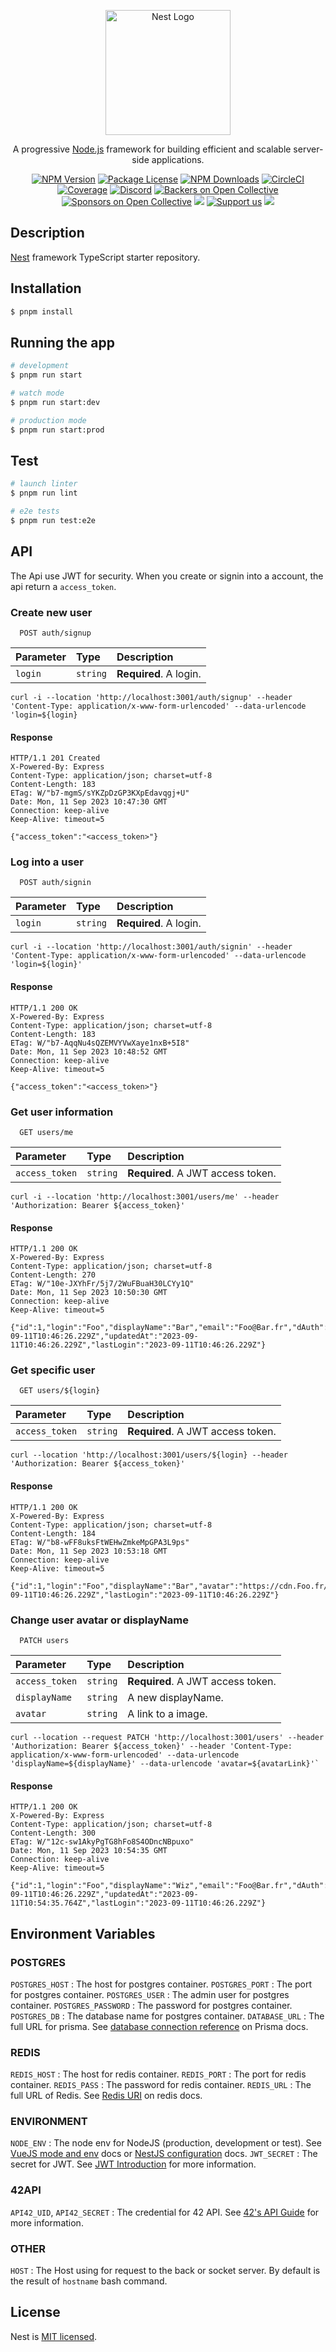 <p align="center">
  <a href="http://nestjs.com/" target="blank"><img src="https://nestjs.com/img/logo-small.svg" width="200" alt="Nest Logo" /></a>
</p>

[circleci-image]: https://img.shields.io/circleci/build/github/nestjs/nest/master?token=abc123def456
[circleci-url]: https://circleci.com/gh/nestjs/nest

  <p align="center">A progressive <a href="http://nodejs.org" target="_blank">Node.js</a> framework for building efficient and scalable server-side applications.</p>
    <p align="center">
<a href="https://www.npmjs.com/~nestjscore" target="_blank"><img src="https://img.shields.io/npm/v/@nestjs/core.svg" alt="NPM Version" /></a>
<a href="https://www.npmjs.com/~nestjscore" target="_blank"><img src="https://img.shields.io/npm/l/@nestjs/core.svg" alt="Package License" /></a>
<a href="https://www.npmjs.com/~nestjscore" target="_blank"><img src="https://img.shields.io/npm/dm/@nestjs/common.svg" alt="NPM Downloads" /></a>
<a href="https://circleci.com/gh/nestjs/nest" target="_blank"><img src="https://img.shields.io/circleci/build/github/nestjs/nest/master" alt="CircleCI" /></a>
<a href="https://coveralls.io/github/nestjs/nest?branch=master" target="_blank"><img src="https://coveralls.io/repos/github/nestjs/nest/badge.svg?branch=master#9" alt="Coverage" /></a>
<a href="https://discord.gg/G7Qnnhy" target="_blank"><img src="https://img.shields.io/badge/discord-online-brightgreen.svg" alt="Discord"/></a>
<a href="https://opencollective.com/nest#backer" target="_blank"><img src="https://opencollective.com/nest/backers/badge.svg" alt="Backers on Open Collective" /></a>
<a href="https://opencollective.com/nest#sponsor" target="_blank"><img src="https://opencollective.com/nest/sponsors/badge.svg" alt="Sponsors on Open Collective" /></a>
  <a href="https://paypal.me/kamilmysliwiec" target="_blank"><img src="https://img.shields.io/badge/Donate-PayPal-ff3f59.svg"/></a>
    <a href="https://opencollective.com/nest#sponsor"  target="_blank"><img src="https://img.shields.io/badge/Support%20us-Open%20Collective-41B883.svg" alt="Support us"></a>
  <a href="https://twitter.com/nestframework" target="_blank"><img src="https://img.shields.io/twitter/follow/nestframework.svg?style=social&label=Follow"></a>
</p>
  <!--[![Backers on Open Collective](https://opencollective.com/nest/backers/badge.svg)](https://opencollective.com/nest#backer)
  [![Sponsors on Open Collective](https://opencollective.com/nest/sponsors/badge.svg)](https://opencollective.com/nest#sponsor)-->

## Description

[Nest](https://github.com/nestjs/nest) framework TypeScript starter repository.

## Installation

```bash
$ pnpm install
```

## Running the app

```bash
# development
$ pnpm run start

# watch mode
$ pnpm run start:dev

# production mode
$ pnpm run start:prod
```

## Test

```bash
# launch linter
$ pnpm run lint

# e2e tests
$ pnpm run test:e2e
```

## API

The Api use JWT for security. When you create or signin into a account, the api return a `access_token`.


### Create new user

```http
  POST auth/signup
```

| Parameter | Type     | Description                |
| :-------- | :------- | :------------------------- |
|  `login`  | `string` | **Required**. A login.     |


    curl -i --location 'http://localhost:3001/auth/signup' --header 'Content-Type: application/x-www-form-urlencoded' --data-urlencode 'login=${login}

#### Response

    HTTP/1.1 201 Created
    X-Powered-By: Express
    Content-Type: application/json; charset=utf-8
    Content-Length: 183
    ETag: W/"b7-mgmS/sYKZpDzGP3KXpEdavqgj+U"
    Date: Mon, 11 Sep 2023 10:47:30 GMT
    Connection: keep-alive
    Keep-Alive: timeout=5

    {"access_token":"<access_token>"}

### Log into a user

```http
  POST auth/signin
```

| Parameter | Type     | Description                |
| :-------- | :------- | :------------------------- |
|  `login`  | `string` | **Required**. A login.     |


    curl -i --location 'http://localhost:3001/auth/signin' --header 'Content-Type: application/x-www-form-urlencoded' --data-urlencode 'login=${login}'

#### Response

    HTTP/1.1 200 OK
    X-Powered-By: Express
    Content-Type: application/json; charset=utf-8
    Content-Length: 183
    ETag: W/"b7-AqqNu4sQZEMVYVwXaye1nxB+5I8"
    Date: Mon, 11 Sep 2023 10:48:52 GMT
    Connection: keep-alive
    Keep-Alive: timeout=5

    {"access_token":"<access_token>"}

### Get user information

```http
  GET users/me
```

| Parameter        | Type     | Description                          |
| :--------------- | :------- | :----------------------------------- |
|  `access_token`  | `string` | **Required**. A JWT access token.    |

    curl -i --location 'http://localhost:3001/users/me' --header 'Authorization: Bearer ${access_token}'

#### Response

    HTTP/1.1 200 OK
    X-Powered-By: Express
    Content-Type: application/json; charset=utf-8
    Content-Length: 270
    ETag: W/"10e-JXYhFr/5j7/2WuFBuaH30LCYy1Q"
    Date: Mon, 11 Sep 2023 10:50:30 GMT
    Connection: keep-alive
    Keep-Alive: timeout=5

    {"id":1,"login":"Foo","displayName":"Bar","email":"Foo@Bar.fr","dAuth":false,"avatar":"https://cdn.Foo.fr/users/Bar.jpg","createdAt":"2023-09-11T10:46:26.229Z","updatedAt":"2023-09-11T10:46:26.229Z","lastLogin":"2023-09-11T10:46:26.229Z"}

### Get specific user

```http
  GET users/${login}
```

| Parameter        | Type     | Description                          |
| :--------------- | :------- | :----------------------------------- |
|  `access_token`  | `string` | **Required**. A JWT access token.    |

    curl --location 'http://localhost:3001/users/${login} --header 'Authorization: Bearer ${access_token}'

#### Response

    HTTP/1.1 200 OK
    X-Powered-By: Express
    Content-Type: application/json; charset=utf-8
    Content-Length: 184
    ETag: W/"b8-wFF8uksFtWEHwZmkeMpGPA3L9ps"
    Date: Mon, 11 Sep 2023 10:53:18 GMT
    Connection: keep-alive
    Keep-Alive: timeout=5

    {"id":1,"login":"Foo","displayName":"Bar","avatar":"https://cdn.Foo.fr/users/Bar.jpg","createdAt":"2023-09-11T10:46:26.229Z","lastLogin":"2023-09-11T10:46:26.229Z"}

### Change user avatar or displayName

```http
  PATCH users
```

| Parameter        | Type     | Description                          |
| :--------------- | :------- | :----------------------------------- |
|  `access_token`  | `string` | **Required**. A JWT access token.    |
|  `displayName`   | `string` | A new displayName.                   |
|  `avatar`        | `string` | A link to a image.                   |

    curl --location --request PATCH 'http://localhost:3001/users' --header 'Authorization: Bearer ${access_token}' --header 'Content-Type: application/x-www-form-urlencoded' --data-urlencode 'displayName=${displayName}' --data-urlencode 'avatar=${avatarLink}'`

#### Response

    HTTP/1.1 200 OK
    X-Powered-By: Express
    Content-Type: application/json; charset=utf-8
    Content-Length: 300
    ETag: W/"12c-sw1AkyPgTG8hFo8S4ODncNBpuxo"
    Date: Mon, 11 Sep 2023 10:54:35 GMT
    Connection: keep-alive
    Keep-Alive: timeout=5

    {"id":1,"login":"Foo","displayName":"Wiz","email":"Foo@Bar.fr","dAuth":false,"avatar":"https://cdn.Foo.fr/users/Wiz.jpg","createdAt":"2023-09-11T10:46:26.229Z","updatedAt":"2023-09-11T10:54:35.764Z","lastLogin":"2023-09-11T10:46:26.229Z"}

## Environment Variables

### POSTGRES
`POSTGRES_HOST` : The host for postgres container.
`POSTGRES_PORT` : The port for postgres container.
`POSTGRES_USER` : The admin user for postgres container.
`POSTGRES_PASSWORD` : The password for postgres container.
`POSTGRES_DB` : The database name for postgres container.
`DATABASE_URL` : The full URL for prisma. See [database connection reference](https://www.prisma.io/docs/reference/database-reference/connection-urls) on Prisma docs.

### REDIS
`REDIS_HOST` : The host for redis container.
`REDIS_PORT` : The port for redis container.
`REDIS_PASS` : The password for redis container.
`REDIS_URL` : The full URL of Redis. See [Redis URI](https://redis.io/docs/ui/cli/) on redis docs.

### ENVIRONMENT
`NODE_ENV` : The node env for NodeJS (production, development or test). See [VueJS mode and env](https://cli.vuejs.org/guide/mode-and-env.html) docs or [NestJS configuration](https://docs.nestjs.com/techniques/configuration) docs.
`JWT_SECRET` : The secret for JWT. See [JWT Introduction](https://jwt.io/introduction) for more information.

### 42API
`API42_UID`, `API42_SECRET` : The credential for 42 API. See [42's API Guide](https://api.intra.42.fr/apidoc/guides/getting_started) for more information.

### OTHER
`HOST` : The Host using for request to the back or socket server. By default is the result of `hostname` bash command.

## License

Nest is [MIT licensed](LICENSE).
